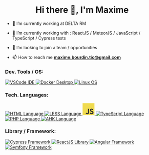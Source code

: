 <h1 align="center">Hi there 👋, I'm Maxime</h1>

- 🔭 I’m currently working at DELTA RM 

- 🌱 I’m currently working with : ReactJS / MeteorJS / JavaScript / TypeScript / Cypress tests

- 🤝 I’m looking to join a team / opportunities

- 📫 How to reach me **maxime.bourdin.tic@gmail.com**


<h3>Dev. Tools / OS:</h3>
<p>
  <a target="_blank" href="https://code.visualstudio.com/">
    <img src="https://external-preview.redd.it/WSuAcyz1u8MoF8cokXspkmOIn8oWXaE8JH-SGXbUUW0.png?auto=webp&s=a6abc62ecb4a08f2bf2f287b79c9bd93006791d1" alt="VSCode IDE" width="40" height="40"/>
  </a>
  <a target="_blank" href="https://www.docker.com/">
    <img src="https://cdn4.iconfinder.com/data/icons/logos-and-brands/512/97_Docker_logo_logos-512.png" alt="Docker Desktop" width="45" height="40"/>
  </a>
  <a target="_blank" href="https://www.linux.org/">
    <img src="https://cdn.freebiesupply.com/logos/large/2x/linux-tux-1-logo-png-transparent.png" alt="Linux OS" width="45" height="40"/>
  </a>
</p>

<h3 align="left">Tech. Languages:</h3>
<p>
  <a target="_blank" href="https://www.w3.org/html/">
    <img src="https://clipground.com/images/html-clipart-image.jpg" alt="HTML Language" width="40" height="40"/>
  </a>
  <a target="_blank" href="https://lesscss.org/">
    <img src="https://www.so-peps.com/wp-content/uploads/2016/03/less-logo.png" alt="LESS Language" width="45" height="40"/>
  </a>
  <a target="_blank" href="https://www.javascript.com/">
    <img src="https://raw.githubusercontent.com/devicons/devicon/master/icons/javascript/javascript-original.svg" alt="JavaScript Language" width="40" height="40"/>
  </a>
  <a target="_blank" href="https://www.typescriptlang.org/">
    <img src="https://humancoders-formations.s3.amazonaws.com/uploads/course/logo/230/formation-typescript.png" alt="TypeScript Language" width="40" height="40"/>
  </a>
  <a target="_blank" href="https://www.php.net/">
    <img src="https://www.pngfind.com/pngs/m/146-1466902_php-logo-png-transparent-php-logo-png-png.png" alt="PHP Language" width="40" height="40"/>
  </a>
  <a target="_blank" href="https://www.autohotkey.com/">
    <img src="https://logodix.com/logo/2183152.png" alt="AHK Language" width="40" height="40"/>
  </a>
</p>

<h3>Library / Framework:</h3>
<p>
  <a target="_blank" href="https://cypress.io/">
    <img src="https://user-images.githubusercontent.com/2801156/153322291-8b186487-5127-48f7-aa6d-b0ef350f8575.png" alt="Cypress Framework" width="40" height="40"/>
  </a>
  <a target="_blank" href="https://reactjs.org/">
    <img src="https://cdn.freebiesupply.com/logos/thumbs/2x/react-1-logo.png" alt="ReactJS Library" width="50" height="40"/>
  </a>
  <a target="_blank" href="https://angular.io/">
    <img src="https://cdn.freebiesupply.com/logos/large/2x/angular-icon-logo-png-transparent.png" alt="Angular Framework" width="40" height="40"/>
  </a>
  <a target="_blank" href="https://symfony.com/">
    <img src="https://stefaniedrost.com/assets/images/logo_symfony.png" alt="Symfony Framework" width="40" height="40"/>
  </a>
  
</p>
<!--
**mbourd/mbourd** is a ✨ _special_ ✨ repository because its `README.md` (this file) appears on your GitHub profile.

Here are some ideas to get you started:

- 🔭 I’m currently working on ...
- 🌱 I’m currently learning ...
- 👯 I’m looking to collaborate on ...
- 🤔 I’m looking for help with ...
- 💬 Ask me about ...
- 📫 How to reach me: ...
- 😄 Pronouns: ...
- ⚡ Fun fact: ...
-->
